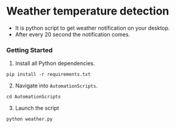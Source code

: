 # Weather temperature detection 

- It is python script to get weather notification on your desktop.
- After every 20 second the notification comes.

### Getting Started

1. Install all Python dependencies.

```
pip install -r requirements.txt
```

2. Navigate into `AutomationScripts`.

```
cd AutomationScripts
```

3. Launch the script 

```
python weather.py
```
